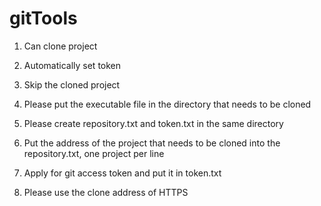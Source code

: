 # gitTools
1. Can clone project
2. Automatically set token
3. Skip the cloned project

1. Please put the executable file in the directory that needs to be cloned
2. Please create repository.txt and token.txt in the same directory
3. Put the address of the project that needs to be cloned into the repository.txt, one project per line
4. Apply for git access token and put it in token.txt
5. Please use the clone address of HTTPS
